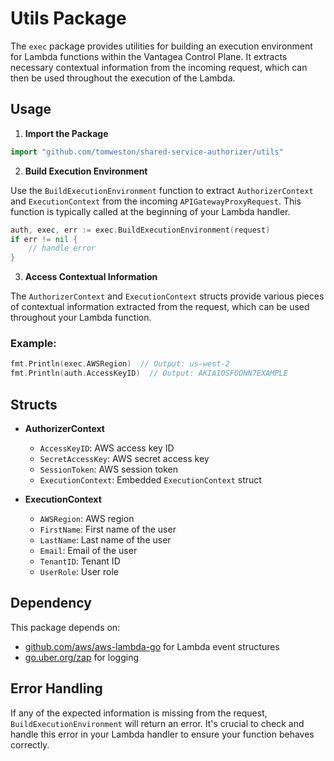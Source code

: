 # Utils Package

The `exec` package provides utilities for building an execution environment for Lambda functions within the Vantagea Control Plane. It extracts necessary contextual information from the incoming request, which can then be used throughout the execution of the Lambda.

## Usage

1. **Import the Package**

```go
import "github.com/tomweston/shared-service-authorizer/utils"
```

2. **Build Execution Environment**

Use the `BuildExecutionEnvironment` function to extract `AuthorizerContext` and `ExecutionContext` from the incoming `APIGatewayProxyRequest`. This function is typically called at the beginning of your Lambda handler.

```go
auth, exec, err := exec.BuildExecutionEnvironment(request)
if err != nil {
    // handle error
}
```

3. **Access Contextual Information**

The `AuthorizerContext` and `ExecutionContext` structs provide various pieces of contextual information extracted from the request, which can be used throughout your Lambda function.

### Example:

```go
fmt.Println(exec.AWSRegion)  // Output: us-west-2
fmt.Println(auth.AccessKeyID)  // Output: AKIAIOSFODNN7EXAMPLE
```

## Structs

- **AuthorizerContext**
  - `AccessKeyID`: AWS access key ID
  - `SecretAccessKey`: AWS secret access key
  - `SessionToken`: AWS session token
  - `ExecutionContext`: Embedded `ExecutionContext` struct

- **ExecutionContext**
  - `AWSRegion`: AWS region
  - `FirstName`: First name of the user
  - `LastName`: Last name of the user
  - `Email`: Email of the user
  - `TenantID`: Tenant ID
  - `UserRole`: User role

## Dependency

This package depends on:

- [github.com/aws/aws-lambda-go](https://github.com/aws/aws-lambda-go) for Lambda event structures
- [go.uber.org/zap](https://go.uber.org/zap) for logging

## Error Handling

If any of the expected information is missing from the request, `BuildExecutionEnvironment` will return an error. It's crucial to check and handle this error in your Lambda handler to ensure your function behaves correctly.
